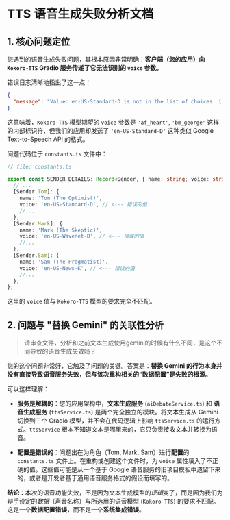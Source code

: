 
# TTS 语音生成失败分析文档

## 1. 核心问题定位

您遇到的语音生成失败问题，其根本原因非常明确：**客户端（您的应用）向 `Kokoro-TTS` Gradio 服务传递了它无法识别的 `voice` 参数。**

错误日志清晰地指出了这一点：
```json
{
  "message": "Value: en-US-Standard-D is not in the list of choices: ['af_heart', 'af_bella', ...]",
}
```
这意味着，`Kokoro-TTS` 模型期望的 `voice` 参数是 `'af_heart'`, `'bm_george'` 这样的内部标识符，但我们的应用却发送了 `'en-US-Standard-D'` 这种类似 Google Text-to-Speech API 的格式。

问题代码位于 `constants.ts` 文件中：

```typescript
// file: constants.ts

export const SENDER_DETAILS: Record<Sender, { name: string; voice: string; ... }> = {
  // ...
  [Sender.Tom]: {
    name: 'Tom (The Optimist)',
    voice: 'en-US-Standard-D', // <--- 错误的值
    //...
  },
  [Sender.Mark]: {
    name: 'Mark (The Skeptic)',
    voice: 'en-US-Wavenet-B', // <--- 错误的值
    //...
  },
  [Sender.Sam]: {
    name: 'Sam (The Pragmatist)',
    voice: 'en-US-News-K', // <--- 错误的值
    //...
  },
};
```
这里的 `voice` 值与 `Kokoro-TTS` 模型的要求完全不匹配。

## 2. 问题与 "替换 Gemini" 的关联性分析

> 请审查文件，分析和之前文本生成使用gemini的时候有什么不同，是这个不同导致的语音生成失效吗？

您的这个问题非常好，它触及了问题的关键。答案是：**替换 Gemini 的行为本身并没有直接导致语音服务失效，但与该次重构相关的“数据配置”是失败的根源。**

可以这样理解：

*   **服务是解耦的**：您的应用架构中，**文本生成服务** (`aiDebateService.ts`) 和 **语音生成服务** (`ttsService.ts`) 是两个完全独立的模块。将文本生成从 Gemini 切换到三个 Gradio 模型，并不会在代码逻辑上影响 `ttsService.ts` 的运行方式。`ttsService` 根本不知道文本是哪里来的，它只负责接收文本并转换为语音。

*   **配置是错误的**：问题出在为角色（Tom, Mark, Sam）进行**配置**的 `constants.ts` 文件上。在重构或创建这个文件时，为 `voice` 属性填入了不正确的值。这些值可能是从一个基于 Google 语音服务的旧项目模板中遗留下来的，或者是开发者基于通用语音服务格式的假设而填写的。

**结论**：本次的语音功能失效，不是因为文本生成模型的*逻辑*变了，而是因为我们为辩手设定的*数据*（声音名称）与所选用的语音模型 (`Kokoro-TTS`) 的要求不匹配。这是一个**数据配置错误**，而不是一个**系统集成错误**。

